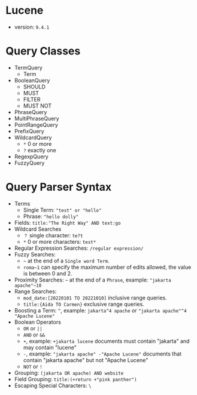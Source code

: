 # Lucene

- version: `9.4.1`

# Query Classes

- TermQuery
  - Term
- BooleanQuery
  - SHOULD
  - MUST
  - FILTER
  - MUST NOT
- PhraseQuery
- MultiPhraseQuery
- PointRangeQuery
- PrefixQuery
- WildcardQuery
  - `*` 0 or more
  - `?` exactly one
- RegexpQuery
- FuzzyQuery

# Query Parser Syntax

- Terms
  - Single Term: `"test" or "hello"`
  - Phrase: `"hello dolly"`
- Fields: `title:"The Right Way" AND text:go`
- Wildcard Searches
  - `？` single character: `te?t`
  - `*` 0 or more characters: `test*`
- Regular Expression Searches: `/regular expression/`
- Fuzzy Searches: 
  - `~` at the end of a `Single word Term`.
  - `roma~1` can specify the maximum number of edits allowed, the value is between 0 and 2.
- Proximity Searches: `~` at the end of a `Phrase`, example: `"jakarta apache"~10`
- Range Searches: 
  - `mod_date:[20220101 TO 20221010]` inclusive range queries.
  - `title:{Aida TO Carmen}` exclusive range queries.
- Boosting a Term: `^`, example: `jakarta^4 apache` or `"jakarta apache"^4 "Apache Lucene"`
- Boolean Operators
  - `OR` or `||`
  - `AND` or `&&`
  - `+`, example: `+jakarta lucene` documents must contain "jakarta" and may contain "lucene"
  - `-`, example: `"jakarta apache" -"Apache Lucene"` documents that contain "jakarta apache" but not "Apache Lucene"
  - `NOT` or `!`
- Grouping: `(jakarta OR apache) AND website`
- Field Grouping: `title:(+return +"pink panther")`
- Escaping Special Characters: `\`